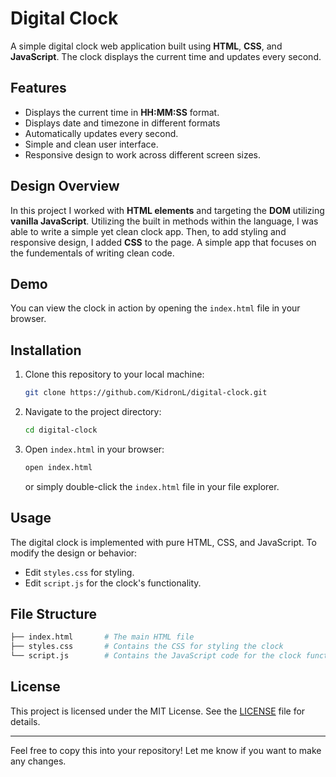 # Digital Clock

A simple digital clock web application built using **HTML**, **CSS**, and **JavaScript**. The clock displays the current time and updates every second.

## Features

- Displays the current time in **HH:MM:SS** format.
- Displays date and timezone in different formats
- Automatically updates every second.
- Simple and clean user interface.
- Responsive design to work across different screen sizes.

## Design Overview

In this project I worked with **HTML elements** and targeting the **DOM** utilizing **vanilla JavaScript**. Utilizing the built in methods within the language, I was able to write a simple yet clean clock app. Then, to add styling and responsive design, I added **CSS** to the page. A simple app that focuses on the fundementals of writing clean code.

## Demo

You can view the clock in action by opening the `index.html` file in your browser.

## Installation

1. Clone this repository to your local machine:

   ```bash
   git clone https://github.com/KidronL/digital-clock.git
   ```

2. Navigate to the project directory:

   ```bash
   cd digital-clock
   ```

3. Open `index.html` in your browser:

   ```bash
   open index.html
   ```

   or simply double-click the `index.html` file in your file explorer.

## Usage

The digital clock is implemented with pure HTML, CSS, and JavaScript. To modify the design or behavior:

- Edit `styles.css` for styling.
- Edit `script.js` for the clock's functionality.

## File Structure

```bash
├── index.html       # The main HTML file
├── styles.css       # Contains the CSS for styling the clock
└── script.js        # Contains the JavaScript code for the clock functionality
```

## License

This project is licensed under the MIT License. See the [LICENSE](LICENSE) file for details.

---

Feel free to copy this into your repository! Let me know if you want to make any changes.